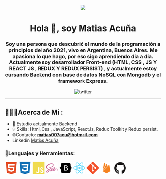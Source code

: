 
<div id="header" align="center">
<img src='https://media2.giphy.com/media/2NRGRnqRPG69jcxppo/giphy.gif?cid=ecf05e47s0bbrtcay6y290w5cjusv0dzkxlkhvrh69br8xg1&rid=giphy.gif&ct=g' width='200'/> 
<h1>Hola 👋, soy Matias Acuña</h1>
<h3>Soy una persona que descubrió  el mundo de la programación a principios del año 2021, vivo en Argentina, Buenos Aires.
Me apasiona lo que hago, por eso sigo aprendiendo dia a dia. Actualmente soy desarrollador Front-end (HTML, CSS , JS Y REACT JS , REDUX Y REDUX PERSIST) , y actualmente estoy cursando Backend con base de datos NoSQL con Mongodb y el framework Express.
</h3>
</div>

<div id=badges align="center">
  <a>
      <img src="https://img.shields.io/twitter/follow/duendee007?color=green&logo=twitter&style=for-the-badge" alt="twitter"/>
  </a>
</div>


 ---
 
 ## 👨🏻‍💻Acerca de Mi : 
 
 
 - 📙 Estudio actualmente Backend
 - 💡 Skills: Html, Css , JavaScript, ReactJs, Redux Toolkit y Redux persist.
 - 🌐Contacto: **matias007acu@hotmail.com**
 - Linkedin [Matias Acuña](https://www.linkedin.com/in/matiasacua/)

<h3> 🔨Lenguajes y Herramientas:</h3>   
<div>
  <img src='https://github.com/devicons/devicon/blob/master/icons/html5/html5-plain.svg' alt='html5' title='HTML5' width='40 height='40'/>
  <img src='https://github.com/devicons/devicon/blob/master/icons/css3/css3-plain.svg' alt='css3' title='CSS3' width='40 height='40'/>
  <img src='https://github.com/devicons/devicon/blob/master/icons/javascript/javascript-plain.svg' alt='js' title='Js' width='40 height='40'/>
  <img src='https://github.com/devicons/devicon/blob/master/icons/sass/sass-original.svg' alt='sass' title='Sass' width='40 height='40'/>
  <img src='https://github.com/devicons/devicon/blob/master/icons/bootstrap/bootstrap-plain.svg' alt='bootstrap' title='Bootstrap' width='40    height='40'/>
  <img src='https://github.com/devicons/devicon/blob/master/icons/react/react-original.svg' alt='react' title='React' width='40 height='40'/>               <img src='https://github.com/devicons/devicon/blob/master/icons/git/git-plain.svg' alt='git' title='Git' width='40 height='40'/>                         <img src='https://github.com/devicons/devicon/blob/master/icons/firebase/firebase-plain.svg' alt='firebase' title='Firebase' width='40 height='40'/>
  <img src='https://github.com/devicons/devicon/blob/master/icons/github/github-original.svg' alt='github' title='Github' width='40 height='40'/>   
                                                                                                                                               
</div>
 


<!--
**Mathew007z/Mathew007z** is a ✨ _special_ ✨ repository because its `README.md` (this file) appears on your GitHub profile.

Here are some ideas to get you started:

- 🔭 I’m currently working on ...
- 🌱 I’m currently learning ...
- 👯 I’m looking to collaborate on ...
- 🤔 I’m looking for help with ...
- 💬 Ask me about ...
- 📫 How to reach me: ...
- 😄 Pronouns: ...
- ⚡ Fun fact: ...
-->
